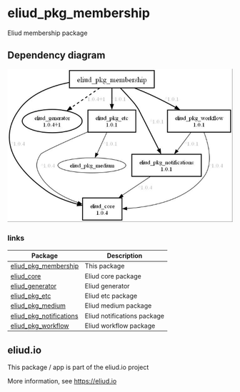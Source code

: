 # eliud_pkg_membership

Eliud membership package

## Dependency diagram

![Dependency diagram](https://github.com/eliudio/eliud_pkg_membership/raw/main/depends.jpg)

### links
|Package                                                                    |Description                                            |
|---------------------------------------------------------------------------|-------------------------------------------------------|
|[eliud_pkg_membership](https://pub.dev/packages/eliud_pkg_membership)      | This package                                          |
|[eliud_core](https://pub.dev/packages/eliud_core)                          | Eliud core package                                    |
|[eliud_generator](https://pub.dev/packages/eliud_generator)                | Eliud generator                                       |
|[eliud_pkg_etc](https://pub.dev/packages/eliud_pkg_etc)                    | Eliud etc package                                     |
|[eliud_pkg_medium](https://pub.dev/packages/eliud_pkg_medium)              | Eliud medium package                                  |
|[eliud_pkg_notifications](https://pub.dev/packages/eliud_pkg_notifications)| Eliud notifications package                           |
|[eliud_pkg_workflow](https://pub.dev/packages/eliud_pkg_workflow)          | Eliud workflow package                                |

## eliud.io

This package / app is part of the eliud.io project

More information, see https://eliud.io
